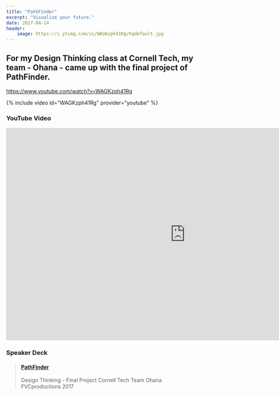 ```yaml
---
title: "PathFinder"
excerpt: "Visualize your future."
date: 2017-04-14
header:
    image: https://i.ytimg.com/vi/WAGKzph41Rg/hqdefault.jpg
---
```


## For my Design Thinking class at Cornell Tech, my team - Ohana - came up with the final project of PathFinder.

https://www.youtube.com/watch?v=WAGKzph41Rg

{% include video id="WAGKzph41Rg" provider="youtube" %}

### YouTube Video

<iframe src="https://docs.google.com/presentation/d/1iXwT_7DLmWthb0U6hnaXw-9znLwW2533pzenyCPp0Pw/embed?start=false&loop=false&delayms=3000" frameborder="0" width="960" height="569" allowfullscreen="true" mozallowfullscreen="true" webkitallowfullscreen="true"></iframe>

### Speaker Deck

<blockquote class="embedly-card"><h4><a href="https://speakerdeck.com/fvcproductions/pathfinder">PathFinder</a></h4><p>Design Thinking - Final Project Cornell Tech Team Ohana FVCproductions 2017</p></blockquote>
<script async src="//cdn.embedly.com/widgets/platform.js" charset="UTF-8"></script>